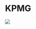 # KPMG
<img src="https://capsule-render.vercel.app/api?type=waving&color=auto&height=200&section=header&text=KPMG&fontSize=90" />
